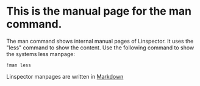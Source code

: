 This is the manual page for the man command.
============================================

The man command shows internal manual pages of Linspector. It uses the "less"
command to show the content. Use the following command to show the systems
less manpage:

    !man less

Linspector manpages are written in [Markdown][markdown]

[markdown]: http://daringfireball.net/projects/markdown/
